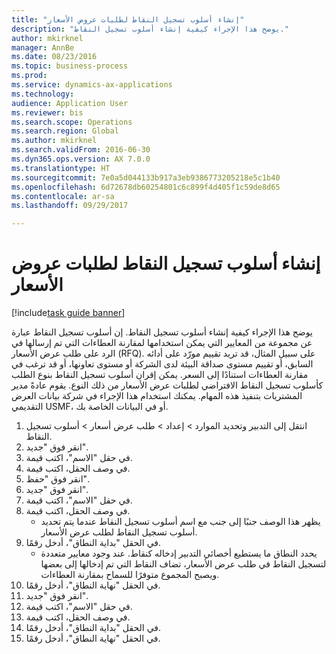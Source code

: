 ```yaml
--- 
title: "إنشاء أسلوب تسجيل النقاط لطلبات عروض الأسعار"
description: "يوضح هذا الإجراء كيفية إنشاء أسلوب تسجيل النقاط."
author: mkirknel
manager: AnnBe
ms.date: 08/23/2016
ms.topic: business-process
ms.prod: 
ms.service: dynamics-ax-applications
ms.technology: 
audience: Application User
ms.reviewer: bis
ms.search.scope: Operations
ms.search.region: Global
ms.author: mkirknel
ms.search.validFrom: 2016-06-30
ms.dyn365.ops.version: AX 7.0.0
ms.translationtype: HT
ms.sourcegitcommit: 7e0a5d044133b917a3eb9386773205218e5c1b40
ms.openlocfilehash: 6d72678db60254801c6c899f4d405f1c59de8d65
ms.contentlocale: ar-sa
ms.lasthandoff: 09/29/2017

---
```

# <a name="create-a-scoring-method-for-rfqs"></a>إنشاء أسلوب تسجيل النقاط لطلبات عروض الأسعار

[!include[task guide banner](../../includes/task-guide-banner.md)]

يوضح هذا الإجراء كيفية إنشاء أسلوب تسجيل النقاط. إن أسلوب تسجيل النقاط عبارة عن مجموعة من المعايير التي يمكن استخدامها لمقارنة العطاءات التي تم إرسالها في الرد على طلب عرض الأسعار (RFQ). على سبيل المثال، قد تريد تقييم مورّد على أدائه السابق، أو تقييم مستوى صداقة البيئة لدى الشركة أو مستوى تعاونها، أو قد ترغب في مقارنة العطاءات استنادًا إلى السعر. يمكن إقران أسلوب تسجيل النقاط بنوع الطلب كأسلوب تسجيل النقاط الافتراضي لطلبات عرض الأسعار من ذلك النوع. يقوم عادةً مدير المشتريات بتنفيذ هذه المهام. يمكنك استخدام هذا الإجراء في شركة بيانات العرض التقديمي USMF، أو في البيانات الخاصة بك.

1. انتقل إلى التدبير وتحديد الموارد > إعداد > طلب عرض أسعار > أسلوب تسجيل النقاط.
2. انقر فوق "جديد".
3. في حقل "الاسم"، اكتب قيمة.
4. في وصف الحقل، اكتب قيمة.
5. انقر فوق "حفظ".
6. انقر فوق "جديد".
7. في حقل "الاسم"، اكتب قيمة.
8. في وصف الحقل، اكتب قيمة.
    * يظهر هذا الوصف جنبًا إلى جنب مع اسم أسلوب تسجيل النقاط عندما يتم تحديد أسلوب تسجيل النقاط لطلب عرض الأسعار.  
9. في الحقل "بداية النطاق‬‬"، أدخل رقمًا.
    * يحدد النطاق ما يستطيع أخصائي التدبير إدخاله كنقاط. عند وجود معايير متعددة لتسجيل النقاط في طلب عرض الأسعار، تضاف النقاط التي تم إدخالها إلى بعضها ويصبح المجموع متوفرًا للسماح بمقارنة العطاءات.  
10. في الحقل "نهاية النطاق‬‬"، أدخل رقمًا.
11. انقر فوق "جديد".
12. في حقل "الاسم"، اكتب قيمة.
13. في وصف الحقل، اكتب قيمة.
14. في الحقل "بداية النطاق‬‬"، أدخل رقمًا.
15. في الحقل "نهاية النطاق‬‬"، أدخل رقمًا.


